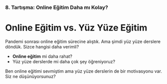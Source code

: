 ### 8. Tartışma: Online Eğitim Daha mı Kolay?

# Online Eğitim vs. Yüz Yüze Eğitim

Pandemi sonrası online eğitim sürecine alıştık. Ama şimdi yüz yüze derslere döndük. Sizce hangisi daha verimli?

-   **Online eğitim** mi daha rahat?
-   Yüz yüze derslerde mi daha çok şey öğreniyoruz?

Ben online eğitimi sevmiştim ama yüz yüze derslerin de bir motivasyonu var. Siz ne düşünüyorsunuz?
